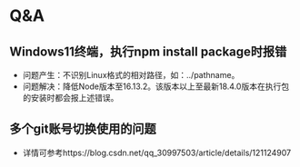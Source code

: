 # Q&A

## Windows11终端，执行npm install package时报错

- 问题产生：不识别Linux格式的相对路径，如：../pathname。
- 问题解决：降低Node版本至16.13.2。该版本以上至最新18.4.0版本在执行包的安装时都会报上述错误。

## 多个git账号切换使用的问题

- 详情可参考https://blog.csdn.net/qq_30997503/article/details/121124907